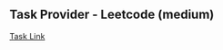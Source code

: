 ## Task Provider - Leetcode (medium)

[Task Link](https://leetcode.com/problems/minimum-time-to-repair-cars/description/?envType=daily-question&envId=2025-03-16)
